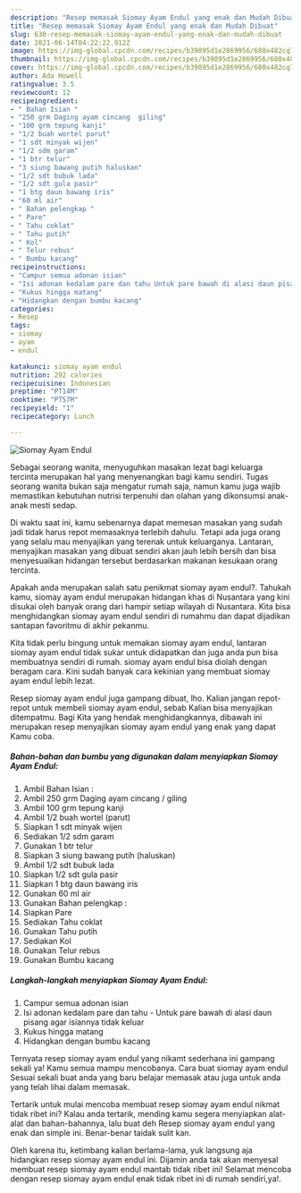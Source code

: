 ```yaml
---
description: "Resep memasak Siomay Ayam Endul yang enak dan Mudah Dibuat"
title: "Resep memasak Siomay Ayam Endul yang enak dan Mudah Dibuat"
slug: 630-resep-memasak-siomay-ayam-endul-yang-enak-dan-mudah-dibuat
date: 2021-06-14T04:22:22.912Z
image: https://img-global.cpcdn.com/recipes/b39895d1e2869956/680x482cq70/siomay-ayam-endul-foto-resep-utama.jpg
thumbnail: https://img-global.cpcdn.com/recipes/b39895d1e2869956/680x482cq70/siomay-ayam-endul-foto-resep-utama.jpg
cover: https://img-global.cpcdn.com/recipes/b39895d1e2869956/680x482cq70/siomay-ayam-endul-foto-resep-utama.jpg
author: Ada Howell
ratingvalue: 3.5
reviewcount: 12
recipeingredient:
- " Bahan Isian "
- "250 grm Daging ayam cincang  giling"
- "100 grm tepung kanji"
- "1/2 buah wortel parut"
- "1 sdt minyak wijen"
- "1/2 sdm garam"
- "1 btr telur"
- "3 siung bawang putih haluskan"
- "1/2 sdt bubuk lada"
- "1/2 sdt gula pasir"
- "1 btg daun bawang iris"
- "60 ml air"
- " Bahan pelengkap "
- " Pare"
- " Tahu coklat"
- " Tahu putih"
- " Kol"
- " Telur rebus"
- " Bumbu kacang"
recipeinstructions:
- "Campur semua adonan isian"
- "Isi adonan kedalam pare dan tahu Untuk pare bawah di alasi daun pisang agar isiannya tidak keluar"
- "Kukus hingga matang"
- "Hidangkan dengan bumbu kacang"
categories:
- Resep
tags:
- siomay
- ayam
- endul

katakunci: siomay ayam endul 
nutrition: 292 calories
recipecuisine: Indonesian
preptime: "PT14M"
cooktime: "PT57M"
recipeyield: "1"
recipecategory: Lunch

---
```



![Siomay Ayam Endul](https://img-global.cpcdn.com/recipes/b39895d1e2869956/680x482cq70/siomay-ayam-endul-foto-resep-utama.jpg)

Sebagai seorang wanita, menyuguhkan masakan lezat bagi keluarga tercinta merupakan hal yang menyenangkan bagi kamu sendiri. Tugas seorang  wanita bukan saja mengatur rumah saja, namun kamu juga wajib memastikan kebutuhan nutrisi terpenuhi dan olahan yang dikonsumsi anak-anak mesti sedap.

Di waktu  saat ini, kamu sebenarnya dapat memesan masakan yang sudah jadi tidak harus repot memasaknya terlebih dahulu. Tetapi ada juga orang yang selalu mau menyajikan yang terenak untuk keluarganya. Lantaran, menyajikan masakan yang dibuat sendiri akan jauh lebih bersih dan bisa menyesuaikan hidangan tersebut berdasarkan makanan kesukaan orang tercinta. 



Apakah anda merupakan salah satu penikmat siomay ayam endul?. Tahukah kamu, siomay ayam endul merupakan hidangan khas di Nusantara yang kini disukai oleh banyak orang dari hampir setiap wilayah di Nusantara. Kita bisa menghidangkan siomay ayam endul sendiri di rumahmu dan dapat dijadikan santapan favoritmu di akhir pekanmu.

Kita tidak perlu bingung untuk memakan siomay ayam endul, lantaran siomay ayam endul tidak sukar untuk didapatkan dan juga anda pun bisa membuatnya sendiri di rumah. siomay ayam endul bisa diolah dengan beragam cara. Kini sudah banyak cara kekinian yang membuat siomay ayam endul lebih lezat.

Resep siomay ayam endul juga gampang dibuat, lho. Kalian jangan repot-repot untuk membeli siomay ayam endul, sebab Kalian bisa menyajikan ditempatmu. Bagi Kita yang hendak menghidangkannya, dibawah ini merupakan resep menyajikan siomay ayam endul yang enak yang dapat Kamu coba.

<!--inarticleads1-->

##### Bahan-bahan dan bumbu yang digunakan dalam menyiapkan Siomay Ayam Endul:

1. Ambil  Bahan Isian :
1. Ambil 250 grm Daging ayam cincang / giling
1. Ambil 100 grm tepung kanji
1. Ambil 1/2 buah wortel (parut)
1. Siapkan 1 sdt minyak wijen
1. Sediakan 1/2 sdm garam
1. Gunakan 1 btr telur
1. Siapkan 3 siung bawang putih (haluskan)
1. Ambil 1/2 sdt bubuk lada
1. Siapkan 1/2 sdt gula pasir
1. Siapkan 1 btg daun bawang iris
1. Gunakan 60 ml air
1. Gunakan  Bahan pelengkap :
1. Siapkan  Pare
1. Sediakan  Tahu coklat
1. Gunakan  Tahu putih
1. Sediakan  Kol
1. Gunakan  Telur rebus
1. Gunakan  Bumbu kacang




<!--inarticleads2-->

##### Langkah-langkah menyiapkan Siomay Ayam Endul:

1. Campur semua adonan isian
1. Isi adonan kedalam pare dan tahu - Untuk pare bawah di alasi daun pisang agar isiannya tidak keluar
1. Kukus hingga matang
1. Hidangkan dengan bumbu kacang




Ternyata resep siomay ayam endul yang nikamt sederhana ini gampang sekali ya! Kamu semua mampu mencobanya. Cara buat siomay ayam endul Sesuai sekali buat anda yang baru belajar memasak atau juga untuk anda yang telah lihai dalam memasak.

Tertarik untuk mulai mencoba membuat resep siomay ayam endul nikmat tidak ribet ini? Kalau anda tertarik, mending kamu segera menyiapkan alat-alat dan bahan-bahannya, lalu buat deh Resep siomay ayam endul yang enak dan simple ini. Benar-benar taidak sulit kan. 

Oleh karena itu, ketimbang kalian berlama-lama, yuk langsung aja hidangkan resep siomay ayam endul ini. Dijamin anda tak akan menyesal membuat resep siomay ayam endul mantab tidak ribet ini! Selamat mencoba dengan resep siomay ayam endul enak tidak ribet ini di rumah sendiri,ya!.

